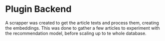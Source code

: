 # Plugin Backend

A scrapper was created to get the article texts and process them, creating the embeddings. This was done to gather a few articles to experiment with the recommendation model, before scaling up to te whole database.